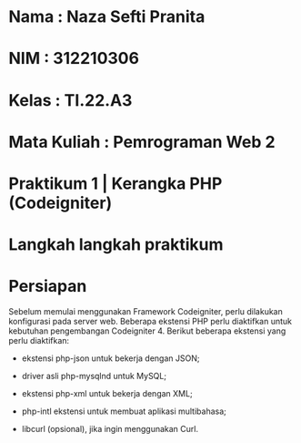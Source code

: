 # Nama : Naza Sefti Pranita 

# NIM : 312210306

# Kelas : TI.22.A3

# Mata Kuliah : Pemrograman Web 2

# Praktikum 1 | Kerangka PHP (Codeigniter)

# Langkah langkah praktikum

# Persiapan

Sebelum memulai menggunakan Framework Codeigniter, perlu dilakukan konfigurasi pada server web. Beberapa ekstensi PHP perlu diaktifkan untuk kebutuhan pengembangan Codeigniter 4. Berikut beberapa ekstensi yang perlu diaktifkan:

- ekstensi php-json untuk bekerja dengan JSON;

- driver asli php-mysqlnd untuk MySQL;

- ekstensi php-xml untuk bekerja dengan XML;

- php-intl ekstensi untuk membuat aplikasi multibahasa;

- libcurl (opsional), jika ingin menggunakan Curl.
